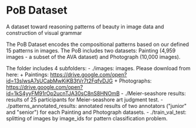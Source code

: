 # PoB Dataset
A dataset toward reasoning patterns of beauty in image data and construction of visual grammar

The PoB Dataset encodes the compositional patterns based on our defined 15 patterns in images. The PoB includes two datasets: Painting (4,959 images - a subset of the AVA dataset) and Photograph (10,000 images).

The folder includes 4 subfolders:
	- ./images: images. Please download from here: 
		+ Paintings: https://drive.google.com/open?id=13sIwsA7sUCabMwKiKB3tVr7t2FqfvDJG
		+ Photographs: https://drive.google.com/open?id=1kS4yyFM91rOp2ucnTJA30sC8nS8HNOmB
	- ./Meier-seashore results: results of 25 participants for Meier-seashore art judgment test.
	- ./patterns_annotated_results: annotated results of two annotators ("junior" and "senior") for each Painting and Photograph datasets.
	- ./train_val_test: splitting of images by image_ids for pattern classification problem.
	
